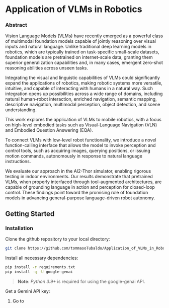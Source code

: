# Application of VLMs in Robotics
### Abstract
Vision Language Models (VLMs) have recently emerged as a powerful class of multimodal foundation models capable of jointly reasoning over visual inputs and natural language. Unlike traditional deep learning models in robotics, which are typically trained on task-specific small-scale datasets, foundation models are pretrained on internet-scale data, granting them superior generalization capabilities and, in many cases, emergent zero-shot reasoning abilities across unseen tasks.

Integrating the visual and linguistic capabilities of VLMs could significantly expand the applications of robotics, making robotic systems more versatile, intuitive, and capable of interacting with humans in a natural way. Such integration opens up possibilities across a wide range of domains, including natural human-robot interaction, enriched navigation, semantic mapping, descriptive navigation, multimodal perception, object detection, and scene understanding.

This work explores the application of VLMs to mobile robotics, with a focus on high-level embodied tasks such as Visual-Language Navigation (VLN) and Embodied Question Answering (EQA).

To connect VLMs with low-level robot functionality, we introduce a novel function-calling interface that allows the model to invoke perception and control tools, such as acquiring images, querying positions, or issuing motion commands, autonomously in response to natural language instructions.

We evaluate our approach in the AI2-Thor simulator, enabling rigorous testing in indoor environments. Our results demonstrate that pretrained VLMs, when properly interfaced through tool-augmented architectures, are capable of grounding language in action and perception for closed-loop control. These findings point toward the promising role of foundation models in advancing general-purpose language-driven robot autonomy.

## Getting Started
### Installation
Clone the github repository to your local directory:
```bash
git clone https://github.com/tommasoTubaldo/Application_of_VLMs_in_Robotics.git
```

Install all necessary dependencies:
```bash
pip install -r requirements.txt
pip install -q -U google-genai
```
> **Note**: *Python 3.9+* is required for using the google-genai API.

Get a Gemini API key:
1) Go to 
